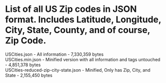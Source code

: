 # List of all US Zip codes in JSON format. Includes Latitude, Longitude, City, State, County, and of course, Zip Code.

USCities.json - All information - 7,330,359 bytes<br />
USCities.min.json - Minified version with all information and tags untouched - 4,851,378 bytes<br />
USCities-reduced-zip-city-state.json - Minified, Only has Zip, City, and State - 2,155,450 bytes<br />
